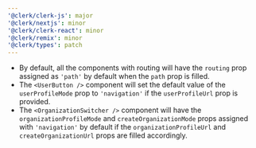 ```yaml
---
'@clerk/clerk-js': major
'@clerk/nextjs': minor
'@clerk/clerk-react': minor
'@clerk/remix': minor
'@clerk/types': patch
---
```


- By default, all the components with routing will have the `routing` prop assigned as `'path'` by default when the `path` prop is filled.
- The `<UserButton />` component will set the default value of the `userProfileMode` prop to `'navigation'` if the `userProfileUrl` prop is provided.
- The `<OrganizationSwitcher />` component will have the `organizationProfileMode` and `createOrganizationMode` props assigned with `'navigation'` by default if the `organizationProfileUrl` and `createOrganizationUrl` props are filled accordingly.
